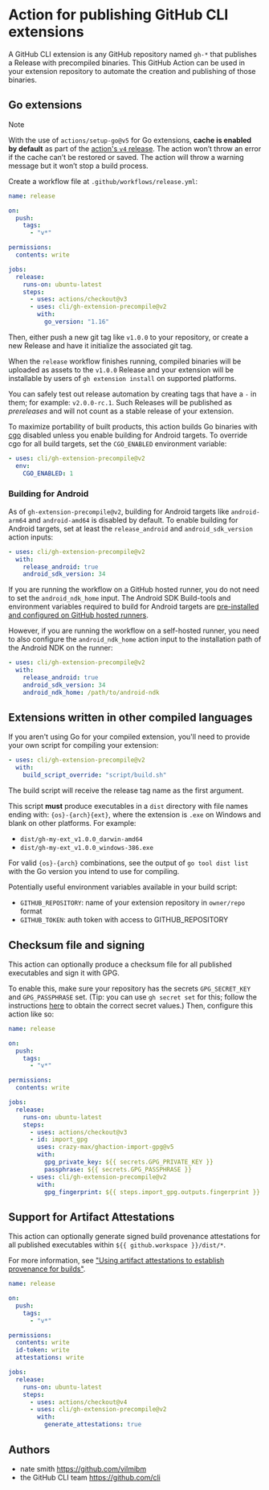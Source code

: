 # Action for publishing GitHub CLI extensions

A GitHub CLI extension is any GitHub repository named `gh-*` that publishes a Release with precompiled binaries. This GitHub Action can be used in your extension repository to automate the creation and publishing of those binaries.

## Go extensions

> [!Note]
> With the use of `actions/setup-go@v5` for Go extensions, **cache is enabled by default** as part of the [action's `v4` release](https://github.com/actions/setup-go/releases/tag/v4.0.0). The action won’t throw an error if the cache can’t be restored or saved. The action will throw a warning message but it won’t stop a build process. 

Create a workflow file at `.github/workflows/release.yml`:

```yaml
name: release

on:
  push:
    tags:
      - "v*"

permissions:
  contents: write

jobs:
  release:
    runs-on: ubuntu-latest
    steps:
      - uses: actions/checkout@v3
      - uses: cli/gh-extension-precompile@v2
        with:
          go_version: "1.16"
```

Then, either push a new git tag like `v1.0.0` to your repository, or create a new Release and have it initialize the associated git tag.

When the `release` workflow finishes running, compiled binaries will be uploaded as assets to the `v1.0.0` Release and your extension will be installable by users of `gh extension install` on supported platforms.

You can safely test out release automation by creating tags that have a `-` in them; for example: `v2.0.0-rc.1`. Such Releases will be published as _prereleases_ and will not count as a stable release of your extension.

To maximize portability of built products, this action builds Go binaries with [cgo](https://pkg.go.dev/cmd/cgo) disabled unless you enable building for Android targets. To override cgo for all build targets, set the `CGO_ENABLED` environment variable:

```yaml
- uses: cli/gh-extension-precompile@v2
  env:
    CGO_ENABLED: 1
```

### Building for Android

As of `gh-extension-precompile@v2`, building for Android targets like `android-arm64` and `android-amd64` is disabled by default. To enable building for Android targets, set at least the `release_android` and `android_sdk_version` action inputs:

```yaml
- uses: cli/gh-extension-precompile@v2
  with:
    release_android: true
    android_sdk_version: 34
```

If you are running the workflow on a GitHub hosted runner, you do not need to set the `android_ndk_home` input. The Android SDK Build-tools and environment variables required to build for Android targets are [pre-installed and configured on GitHub hosted runners](https://github.com/actions/runner-images/blob/8cdc506384655ceaaa62d3f800e15b844e06bea4/images/ubuntu/Ubuntu2404-Readme.md?plain=1#L214-L233). 

However, if you are running the workflow on a self-hosted runner, you need to also configure the `android_ndk_home` action input to the installation path of the Android NDK on the runner:

```yaml
- uses: cli/gh-extension-precompile@v2
  with:
    release_android: true
    android_sdk_version: 34
    android_ndk_home: /path/to/android-ndk
```

## Extensions written in other compiled languages

If you aren't using Go for your compiled extension, you'll need to provide your own script for compiling your extension:

```yaml
- uses: cli/gh-extension-precompile@v2
  with:
    build_script_override: "script/build.sh"
```

The build script will receive the release tag name as the first argument.

This script **must** produce executables in a `dist` directory with file names ending with: `{os}-{arch}{ext}`, where the extension is `.exe` on Windows and blank on other platforms. For example:
- `dist/gh-my-ext_v1.0.0_darwin-amd64`
- `dist/gh-my-ext_v1.0.0_windows-386.exe`

For valid `{os}-{arch}` combinations, see the output of `go tool dist list` with the Go version you intend to use for compiling.

Potentially useful environment variables available in your build script:

- `GITHUB_REPOSITORY`: name of your extension repository in `owner/repo` format
- `GITHUB_TOKEN`: auth token with access to GITHUB_REPOSITORY

## Checksum file and signing

This action can optionally produce a checksum file for all published executables and sign it with GPG.

To enable this, make sure your repository has the secrets `GPG_SECRET_KEY` and `GPG_PASSPHRASE` set. (Tip: you can use `gh secret set` for this; follow the instructions [here](https://github.com/crazy-max/ghaction-import-gpg) to obtain the correct secret values.) Then, configure this action like so:

```yaml
name: release

on:
  push:
    tags:
      - "v*"

permissions:
  contents: write

jobs:
  release:
    runs-on: ubuntu-latest
    steps:
      - uses: actions/checkout@v3
      - id: import_gpg
        uses: crazy-max/ghaction-import-gpg@v5
        with:
          gpg_private_key: ${{ secrets.GPG_PRIVATE_KEY }}
          passphrase: ${{ secrets.GPG_PASSPHRASE }}
      - uses: cli/gh-extension-precompile@v2
        with:
          gpg_fingerprint: ${{ steps.import_gpg.outputs.fingerprint }}
```


## Support for Artifact Attestations

This action can optionally generate signed build provenance attestations for all published executables within `${{ github.workspace }}/dist/*`.

For more information, see ["Using artifact attestations to establish provenance for builds"](https://docs.github.com/en/actions/security-guides/using-artifact-attestations-to-establish-provenance-for-builds).

```yaml
name: release

on:
  push:
    tags:
      - "v*"

permissions:
  contents: write
  id-token: write
  attestations: write

jobs:
  release:
    runs-on: ubuntu-latest
    steps:
      - uses: actions/checkout@v4
      - uses: cli/gh-extension-precompile@v2
        with:
          generate_attestations: true
```


## Authors

- nate smith <https://github.com/vilmibm>
- the GitHub CLI team <https://github.com/cli>
